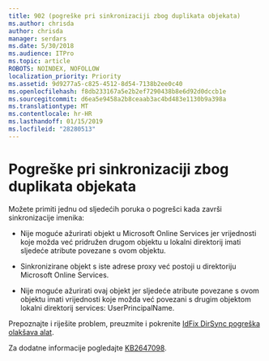 ```yaml
---
title: 902 (pogreške pri sinkronizaciji zbog duplikata objekata)
ms.author: chrisda
author: chrisda
manager: serdars
ms.date: 5/30/2018
ms.audience: ITPro
ms.topic: article
ROBOTS: NOINDEX, NOFOLLOW
localization_priority: Priority
ms.assetid: 9d9277a5-c825-4512-8d54-7138b2ee0c40
ms.openlocfilehash: f8db233167a5e2b2ef7290438b8e6d92d0dccb1e
ms.sourcegitcommit: d6ea5e9458a2b8ceaab3ac4bd483e1130b9a398a
ms.translationtype: MT
ms.contentlocale: hr-HR
ms.lasthandoff: 01/15/2019
ms.locfileid: "28280513"
---
```

# <a name="sync-errors-due-to-duplicate-objects"></a>Pogreške pri sinkronizaciji zbog duplikata objekata

Možete primiti jednu od sljedećih poruka o pogrešci kada završi sinkronizacije imenika:
  
- Nije moguće ažurirati objekt u Microsoft Online Services jer vrijednosti koje možda već pridružen drugom objektu u lokalni direktorij imati sljedeće atribute povezane s ovom objektu.
    
- Sinkronizirane objekt s iste adrese proxy već postoji u direktoriju Microsoft Online Services.
    
- Nije moguće ažurirati ovaj objekt jer sljedeće atribute povezane s ovom objektu imati vrijednosti koje možda već povezani s drugim objektom lokalni direktorij services: UserPrincipalName.
    
Prepoznajte i riješite problem, preuzmite i pokrenite [IdFix DirSync pogreška olakšava alat](https://www.microsoft.com/download/details.aspx?id=36832).
  
Za dodatne informacije pogledajte [KB2647098](https://support.microsoft.com/help/2647098/duplicate-or-invalid-attributes-prevent-directory-synchronization-in-o).
  

